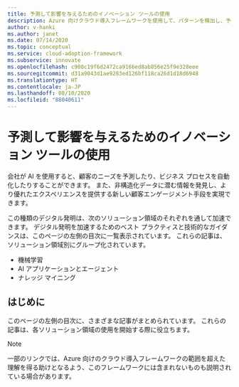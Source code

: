 ```yaml
---
title: 予測して影響を与えるためのイノベーション ツールの使用
description: Azure 向けクラウド導入フレームワークを使用して、パターンを検出し、予測を統合し、顧客の行動に影響を与えるのに役立つ分析ツールを見つけます。
author: v-hanki
ms.author: janet
ms.date: 07/14/2020
ms.topic: conceptual
ms.service: cloud-adoption-framework
ms.subservice: innovate
ms.openlocfilehash: c900c19f6d2472ca9166ed8ab856e25f9e328eee
ms.sourcegitcommit: d31a9043d1ae9283ed126bf118ca26d1d18d6948
ms.translationtype: HT
ms.contentlocale: ja-JP
ms.lasthandoff: 08/10/2020
ms.locfileid: "88040611"
---
```

# <a name="use-innovation-tools-to-predict-and-influence"></a>予測して影響を与えるためのイノベーション ツールの使用

会社が AI を使用すると、顧客のニーズを予測したり、ビジネス プロセスを自動化したりすることができます。 また、非構造化データに潜む情報を発見し、より優れたエクスペリエンスを提供する新しい顧客エンゲージメント手段を実現できます。

この種類のデジタル発明は、次のソリューション領域のそれぞれを通して加速できます。 デジタル発明を加速するためのベスト プラクティスと技術的なガイダンスは、このページの左側の目次に一覧表示されています。 これらの記事は、ソリューション領域別にグループ化されています。

- 機械学習
- AI アプリケーションとエージェント
- ナレッジ マイニング

## <a name="get-started"></a>はじめに

このページの左側の目次に、さまざまな記事がまとめられています。 これらの記事は、各ソリューション領域の使用を開始する際に役立ちます。

> [!NOTE]
> 一部のリンクでは、Azure 向けのクラウド導入フレームワークの範囲を超えた理解を得る助けとなるよう、このフレームワークには含まれないものも説明されている場合があります。
